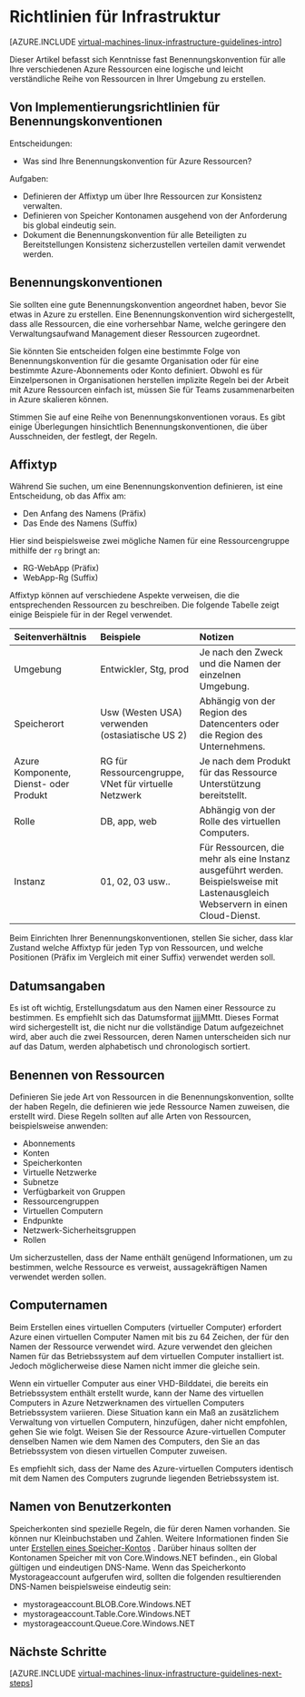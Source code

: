 <properties
    pageTitle="Richtlinien für die Benennung Infrastruktur | Microsoft Azure"
    description="Lernen Sie die wichtigsten Entwurf und Implementierung von Richtlinien für die Benennung von Azure-Infrastrukturdiensten aus."
    documentationCenter=""
    services="virtual-machines-linux"
    authors="iainfoulds"
    manager="timlt"
    editor=""
    tags="azure-resource-manager"/>

<tags
    ms.service="virtual-machines-linux"
    ms.workload="infrastructure-services"
    ms.tgt_pltfrm="vm-linux"
    ms.devlang="na"
    ms.topic="article"
    ms.date="09/08/2016"
    ms.author="iainfou"/>

# <a name="infrastructure-naming-guidelines"></a>Richtlinien für Infrastruktur

[AZURE.INCLUDE [virtual-machines-linux-infrastructure-guidelines-intro](../../includes/virtual-machines-linux-infrastructure-guidelines-intro.md)] 

Dieser Artikel befasst sich Kenntnisse fast Benennungskonvention für alle Ihre verschiedenen Azure Ressourcen eine logische und leicht verständliche Reihe von Ressourcen in Ihrer Umgebung zu erstellen.

## <a name="implementation-guidelines-for-naming-conventions"></a>Von Implementierungsrichtlinien für Benennungskonventionen

Entscheidungen:

- Was sind Ihre Benennungskonvention für Azure Ressourcen?

Aufgaben:

- Definieren der Affixtyp um über Ihre Ressourcen zur Konsistenz verwalten.
- Definieren von Speicher Kontonamen ausgehend von der Anforderung bis global eindeutig sein.
- Dokument die Benennungskonvention für alle Beteiligten zu Bereitstellungen Konsistenz sicherzustellen verteilen damit verwendet werden.

## <a name="naming-conventions"></a>Benennungskonventionen

Sie sollten eine gute Benennungskonvention angeordnet haben, bevor Sie etwas in Azure zu erstellen. Eine Benennungskonvention wird sichergestellt, dass alle Ressourcen, die eine vorhersehbar Name, welche geringere den Verwaltungsaufwand Management dieser Ressourcen zugeordnet.

Sie könnten Sie entscheiden folgen eine bestimmte Folge von Benennungskonvention für die gesamte Organisation oder für eine bestimmte Azure-Abonnements oder Konto definiert. Obwohl es für Einzelpersonen in Organisationen herstellen implizite Regeln bei der Arbeit mit Azure Ressourcen einfach ist, müssen Sie für Teams zusammenarbeiten in Azure skalieren können.

Stimmen Sie auf eine Reihe von Benennungskonventionen voraus. Es gibt einige Überlegungen hinsichtlich Benennungskonventionen, die über Ausschneiden, der festlegt, der Regeln.

## <a name="affixes"></a>Affixtyp

Während Sie suchen, um eine Benennungskonvention definieren, ist eine Entscheidung, ob das Affix am:

- Den Anfang des Namens (Präfix)
- Das Ende des Namens (Suffix)

Hier sind beispielsweise zwei mögliche Namen für eine Ressourcengruppe mithilfe der `rg` bringt an:

- RG-WebApp (Präfix)
- WebApp-Rg (Suffix)

Affixtyp können auf verschiedene Aspekte verweisen, die die entsprechenden Ressourcen zu beschreiben. Die folgende Tabelle zeigt einige Beispiele für in der Regel verwendet.

| Seitenverhältnis                               | Beispiele                                                               | Notizen                                                                                                      |
|:-------------------------------------|:-----------------------------------------------------------------------|:-----------------------------------------------------------------------------------------------------------|
| Umgebung                          | Entwickler, Stg, prod                                                         | Je nach den Zweck und die Namen der einzelnen Umgebung.                                                     |
| Speicherort                             | Usw (Westen USA) verwenden (ostasiatische US 2)                                         | Abhängig von der Region des Datencenters oder die Region des Unternehmens.                               |
| Azure Komponente, Dienst- oder Produkt | RG für Ressourcengruppe, VNet für virtuelle Netzwerk                        | Je nach dem Produkt für das Ressource Unterstützung bereitstellt.                                          |
| Rolle                                 | DB, app, web                                                           | Abhängig von der Rolle des virtuellen Computers.                                                              |
| Instanz                             | 01, 02, 03 usw..                                                       | Für Ressourcen, die mehr als eine Instanz ausgeführt werden. Beispielsweise mit Lastenausgleich Webservern in einen Cloud-Dienst. |


Beim Einrichten Ihrer Benennungskonventionen, stellen Sie sicher, dass klar Zustand welche Affixtyp für jeden Typ von Ressourcen, und welche Positionen (Präfix im Vergleich mit einer Suffix) verwendet werden soll.

## <a name="dates"></a>Datumsangaben

Es ist oft wichtig, Erstellungsdatum aus den Namen einer Ressource zu bestimmen. Es empfiehlt sich das Datumsformat jjjjMMtt. Dieses Format wird sichergestellt ist, die nicht nur die vollständige Datum aufgezeichnet wird, aber auch die zwei Ressourcen, deren Namen unterscheiden sich nur auf das Datum, werden alphabetisch und chronologisch sortiert.

## <a name="naming-resources"></a>Benennen von Ressourcen

Definieren Sie jede Art von Ressourcen in die Benennungskonvention, sollte der haben Regeln, die definieren wie jede Ressource Namen zuweisen, die erstellt wird. Diese Regeln sollten auf alle Arten von Ressourcen, beispielsweise anwenden:

- Abonnements
- Konten
- Speicherkonten
- Virtuelle Netzwerke
- Subnetze
- Verfügbarkeit von Gruppen
- Ressourcengruppen
- Virtuellen Computern
- Endpunkte
- Netzwerk-Sicherheitsgruppen
- Rollen

Um sicherzustellen, dass der Name enthält genügend Informationen, um zu bestimmen, welche Ressource es verweist, aussagekräftigen Namen verwendet werden sollen.

## <a name="computer-names"></a>Computernamen

Beim Erstellen eines virtuellen Computers (virtueller Computer) erfordert Azure einen virtuellen Computer Namen mit bis zu 64 Zeichen, der für den Namen der Ressource verwendet wird. Azure verwendet den gleichen Namen für das Betriebssystem auf dem virtuellen Computer installiert ist. Jedoch möglicherweise diese Namen nicht immer die gleiche sein.

Wenn ein virtueller Computer aus einer VHD-Bilddatei, die bereits ein Betriebssystem enthält erstellt wurde, kann der Name des virtuellen Computers in Azure Netzwerknamen des virtuellen Computers Betriebssystem variieren. Diese Situation kann ein Maß an zusätzlichem Verwaltung von virtuellen Computern, hinzufügen, daher nicht empfohlen, gehen Sie wie folgt. Weisen Sie der Ressource Azure-virtuellen Computer denselben Namen wie dem Namen des Computers, den Sie an das Betriebssystem von diesen virtuellen Computer zuweisen.

Es empfiehlt sich, dass der Name des Azure-virtuellen Computers identisch mit dem Namen des Computers zugrunde liegenden Betriebssystem ist.

## <a name="storage-account-names"></a>Namen von Benutzerkonten

Speicherkonten sind spezielle Regeln, die für deren Namen vorhanden. Sie können nur Kleinbuchstaben und Zahlen. Weitere Informationen finden Sie unter [Erstellen eines Speicher-Kontos](../storage/storage-create-storage-account.md#create-a-storage-account) . Darüber hinaus sollten der Kontonamen Speicher mit von Core.Windows.NET befinden., ein Global gültigen und eindeutigen DNS-Name. Wenn das Speicherkonto Mystorageaccount aufgerufen wird, sollten die folgenden resultierenden DNS-Namen beispielsweise eindeutig sein:

- mystorageaccount.BLOB.Core.Windows.NET
- mystorageaccount.Table.Core.Windows.NET
- mystorageaccount.Queue.Core.Windows.NET


## <a name="next-steps"></a>Nächste Schritte
[AZURE.INCLUDE [virtual-machines-linux-infrastructure-guidelines-next-steps](../../includes/virtual-machines-linux-infrastructure-guidelines-next-steps.md)] 